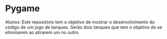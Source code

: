# Pygame
Alunos:
Este repositório tem o objetivo de mostrar o desenvolvimento do código de um jogo de tanques. Serão dois tanques que tem o objetivo de se eliminarem ao atirarem um no outro.
